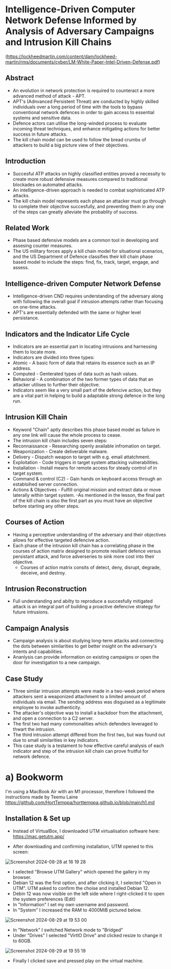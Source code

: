 # Intelligence-Driven Computer Network Defense Informed by Analysis of Adversary Campaigns and Intrusion Kill Chains
(https://lockheedmartin.com/content/dam/lockheed-martin/rms/documents/cyber/LM-White-Paper-Intel-Driven-Defense.pdf)

## Abstract 
- An evolution in network protection is required to counteract a more advanced method of attack - APT.
- APT's (Adnvanced Persistent Threat) are conducted by highly skilled individuals over a long period of time with the tools to bypass conventional network defences in order to gain access to essential systems and sensitive data.
- Defence actors can utilise the long-winded process to evaluate incoming threat techniques, and enhance mitigating actions for better success in future attacks.
- The kill chain model can be used to follow the bread crumbs of attackers to build a big picture view of their objectives.

## Introduction
- Succesful ATP attacks on highly classified entities proved a necessity to create more robust defensive measures compared to traditional blockades on automated attacks.
- An intelligence-driven approach is needed to combat sophisticated ATP attacks.
- The kill chain model represents each phase an attacker must go through to complete their objective succesfully, and preventing them in any one of the steps can greatly alleviate the probablity of success.

## Related Work
- Phase based defensive models are a common tool in developing and assesing counter measures.
- The US military forces apply a kill chain model for situational scenarios, and the US Department of Defence classifies their kill chain phase based model to include the steps: find, fix, track, target, engage, and assess.

## Intelligence-driven Computer Network Defense
- Intelligence-driven CND requires understanding of the adversary along with following the overall goal if intrusion attempts rather than focusing on one-time attacks.
- APT's are essentially defended with the same or higher level persistance.

## Indicators and the Indicator Life Cycle
- Indicators are an essential part in locating intrusions and harnessing them to locate more.
- Indicators are divided into three types:
 - Atomic - A basic form of data that retains its essence such as an IP address.
 - Computed - Genterated types of data such as hash values.
 - Behavioral - A combination of the two former types of data that an attacker utilises to further their objective.
- Indicators seem like a very small part of the defencive action, but they are a vital part in helping to build a adaptable strong defence in the long run.

## Intrusion Kill Chain
- Keyword "Chain" aptly describes this phase based model as failure in any one link will cause the whole process to cease.
- The intrusion kill chain includes seven steps:
 - Reconnaissance - Researching openly available infromation on target.
 - Weaponization - Create deliverable malware.
 - Delivery - Dispatch weapon to target with e.g. email attatchment.
 - Exploitation - Code triggers in target system attacking vulnerabilities.
 - Installation - Install means for remote access for steady control of in target system.
 - Command & control (C2) - Gain hands on keyboard access through an establsihed server connection.
 - Actions & Objectives - Fulfill original mission and extract data or move laterally within target system.
-As mentioned in the lesson, the final part of the kill chain is also the first part as you must have an objective before starting any other steps.

## Courses of Action
- Having a perceptive understanding of the adversary and their objectives allows for effective targeted defencive action.
- Each phase of the intrusion kill chain has a correlating phase in the courses of action matrix designed to promote resiliant defence versus persistant attack, and force adverseries to sink more cost into their objective.
  - Courses of action matrix consits of detect, deny, disrupt, degrade, deceive, and destroy.

## Intrusion Reconstruction
- Full understanding and abilty to reproduce a succesfully mitigated attack is an integral part of building a proactive defencive strategy for future intrusions.

## Campaign Analysis
- Campaign analysis is about studying long-term attacks and connecting the dots between similarities to get better insight on the adversary's intents and capabilities.
- Ananlysis can provide information on existing campaigns or open the door for investigation to a new campaign.

## Case Study
- Three similar intrusion attempts were made in a two-week period where attackers sent a weaponized attachment to a limited amount of individuals via email. The sending address was disguised as a legitimate employee to invoke authenticity.
- The attacker's objective was to install a backdoor from the attachment, and open a connection to a C2 server.
- The first two had many commonalities which defenders leveraged to thwart the intrusion.
- The third intrusion attempt differed from the first two, but was found out due to small similarities in key indicators.
- This case study is a testament to how effective careful analysis of each indicator and step of the intrusion kill chain can prove fruitful for network defence.

# a) Bookworm

I'm using a MacBook Air with an M1 processor, therefore I followed the instructions made by Teemu Laine https://github.com/HortTemppa/horttemppa.github.io/blob/main/h1.md

## Installation & Set up
- Instead of VirtualBox, I downloaded UTM virtualisation software here: https://mac.getutm.app/

- After downloading and confirming installation, UTM opened to this screen:

![Screenshot 2024-08-28 at 16 19 28](https://github.com/user-attachments/assets/672096d1-9953-4823-9b60-bcbd833f891d)

- I selected "Browse UTM Gallery" which opened the gallery in my browser.
- Debian 12 was the first option, and after clicking it, I selected "Open in UTM". UTM asked to confirm the choise and installed Debian 12.
- Debin 12 was now visible on the left side where I right-clicked it to open the system preferences (Edit)
- In "Information" I set my own username and password.
- In "System" I increased the RAM to 4000MiB pictured below.

![Screenshot 2024-08-29 at 19 53 00](https://github.com/user-attachments/assets/0755ff49-eb4c-498a-bcc6-f682b4108b05)

- In "Network" I switched Network mode to "Bridged"
- Under "Drives" I selected "VirtIO Drive" and clicked resize to change it  to 60GB.

![Screenshot 2024-08-29 at 19 55 19](https://github.com/user-attachments/assets/92c36ded-4f0c-4dc1-8cac-18ed8aa61d91)

- Finally I clicked save and pressed play on the virtual machine.



